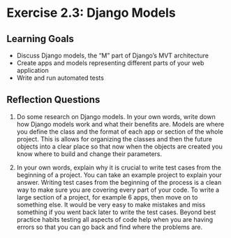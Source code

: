 # Exercise 2.3: Django Models

## Learning Goals
- Discuss Django models, the “M” part of Django’s MVT architecture
- Create apps and models representing different parts of your web application 
- Write and run automated tests

## Reflection Questions
1. Do some research on Django models. In your own words, write down how Django models work and what their benefits are.
    Models are where you define the class and the format of each app or section of the whole project. This is allows for organizing the classes and then the future objects into a clear place so that now when the objects are created you know where to build and change their parameters.


2. In your own words, explain why it is crucial to write test cases from the beginning of a project. You can take an example project to explain your answer.
    Writing test cases from the beginning of the process is a clean way to make sure you are covering every part of your code. To write a large section of a project, for example 6 apps, then move on to something else. It would be very easy to make mistakes and miss something if you went back later to write the test cases. Beyond best practice habits testing all aspects of code help when you are having errors so that you can go back and find where the problems are. 
